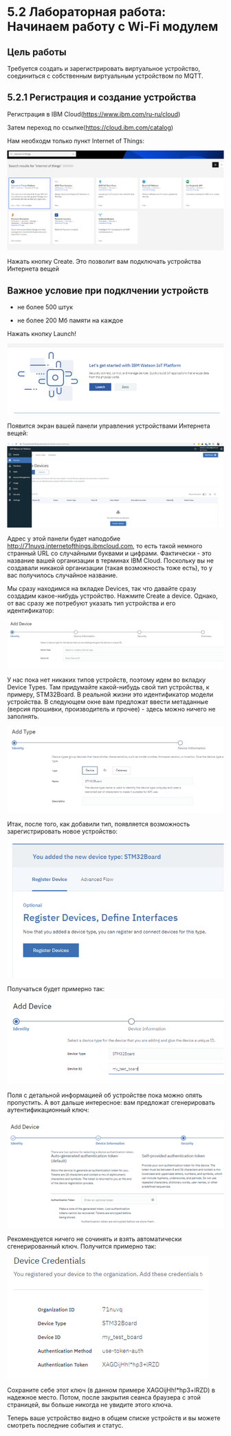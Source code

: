 # 5.2 Лабораторная работа: Начинаем работу с Wi-Fi модулем
## Цель работы
Требуется создать и зарегистрировать виртуальное устройство, соединиться с собственным виртуальным устройством по MQTT.
## 5.2.1 Регистрация и создание устройства

Регистрация в IBM Cloud(https://www.ibm.com/ru-ru/cloud)

Затем переход по ссылке(https://cloud.ibm.com/catalog)

Нам необходм только пункт Internet of Things:

 
![](img/1.png)


Нажать кнопку Create. Это позволит вам подключать устройства Интернета вещей

Важное условие при подклчении устройств
------
* не более 500 штук

* не более 200 Мб памяти на каждое

 

Нажать кнопку Launch!

 
![](img/2.png)



Появится экран вашей панели управления устройствами Интернета вещей:

 

![](img/3.png)

 

Адрес у этой панели будет наподобие http://71nuvq.internetofthings.ibmcloud.com, то есть такой немного странный URL со случайными буквами и цифрами. Фактически - это название вашей организации в терминах IBM Cloud. Поскольку вы не создавали никакой организации (такая возможность тоже есть), то у вас получилось случайное название. 

 

Мы сразу находимся на вкладке Devices, так что давайте сразу создадим какое-нибудь устройство. Нажмите Create a device. Однако, от вас сразу же потребуют указать тип устройства и его идентификатор:

 
![](img/4.png)


У нас пока нет никаких типов устройств, поэтому идем во вкладку Device Types. Там придумайте какой-нибудь свой тип устройства, к примеру, STM32Board. В реальной жизни это идентификатор модели устройства. В следующем окне вам предложат ввести метаданные (версия прошивки, производитель и прочее) - здесь можно ничего не заполнять.

 




![](img/5.png)

Итак, после того, как добавили тип, появляется возможность зарегистрировать новое устройство:

 

![](img/6.png)

Получаться будет примерно так:

 
![](img/7.png)


Поля с детальной информацией об устройстве пока можно опять пропустить. А вот дальше интересное: вам предложат сгенерировать аутентификационный ключ:

 

 ![](img/8.png)

Рекомендуется ничего не сочинять и взять автоматически сгенерированный ключ. Получится примерно так:

 ![](img/9.png)



Сохраните себе этот ключ (в данном примере XAGOijHh!*hp3+lRZD) в надежное место. Потом, после закрытия сеанса браузера с этой страницей, вы больше никогда не увидите этого ключа.

 

Теперь ваше устройство видно в общем списке устройств и вы можете смотреть последние события и статус.
